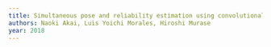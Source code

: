 ```yaml
---
title: Simultaneous pose and reliability estimation using convolutional neural network and Rao–Blackwellized particle filter
authors: Naoki Akai, Luis Yoichi Morales, Hiroshi Murase
year: 2018
---
```


